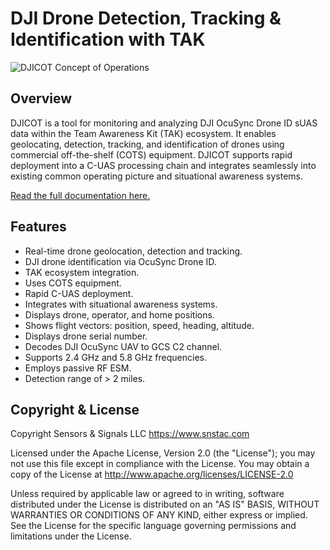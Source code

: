 # DJI Drone Detection, Tracking & Identification with TAK

![DJICOT Concept of Operations](https://djicot.readthedocs.io/en/latest/media/djicot-conops.png)

## Overview

DJICOT is a tool for monitoring and analyzing DJI OcuSync Drone ID sUAS data within the 
Team Awareness Kit (TAK) ecosystem. It enables geolocating, detection, tracking, and 
identification of drones using commercial off-the-shelf (COTS) equipment. DJICOT 
supports rapid deployment into a C-UAS processing chain and integrates seamlessly into 
existing common operating picture and situational awareness systems.

[Read the full documentation here.](https://djicot.rtfd.io)

## Features

- Real-time drone geolocation, detection and tracking.
- DJI drone identification via OcuSync Drone ID.
- TAK ecosystem integration.
- Uses COTS equipment.
- Rapid C-UAS deployment.
- Integrates with situational awareness systems.
- Displays drone, operator, and home positions.
- Shows flight vectors: position, speed, heading, altitude.
- Displays drone serial number.
- Decodes DJI OcuSync UAV to GCS C2 channel.
- Supports 2.4 GHz and 5.8 GHz frequencies.
- Employs passive RF ESM.
- Detection range of > 2 miles.

## Copyright & License

Copyright Sensors & Signals LLC https://www.snstac.com

Licensed under the Apache License, Version 2.0 (the "License");
you may not use this file except in compliance with the License.
You may obtain a copy of the License at http://www.apache.org/licenses/LICENSE-2.0

Unless required by applicable law or agreed to in writing, software
distributed under the License is distributed on an "AS IS" BASIS,
WITHOUT WARRANTIES OR CONDITIONS OF ANY KIND, either express or implied.
See the License for the specific language governing permissions and
limitations under the License.

